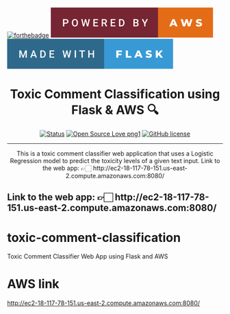 [![forthebadge](https://forthebadge.com/images/badges/made-with-python.svg)](https://forthebadge.com)
[![forthebadge](images/powered-by-aws.svg)](https://forthebadge.com)
[![forthebadge](images/made-with-flask.svg)](https://forthebadge.com)

<h1 align="center">Toxic Comment Classification using Flask & AWS 🔍</h1>

<div align="center">

  [![Status](https://img.shields.io/badge/status-active-success.svg)]()
  [![Open Source Love png1](https://badges.frapsoft.com/os/v1/open-source.png?v=103)]()
  [![GitHub license](https://img.shields.io/github/license/Naereen/StrapDown.js.svg)]()

</div>

---

<p align="center"> This is a toxic comment classifier web application that uses a Logistic Regression model to predict the toxicity levels of a given text input.
Link to the web app: 👉🏻 http://ec2-18-117-78-151.us-east-2.compute.amazonaws.com:8080/
</p>

<h2> Link to the web app: 👉🏻 http://ec2-18-117-78-151.us-east-2.compute.amazonaws.com:8080/</h2>

# toxic-comment-classification
Toxic Comment Classifier Web App using Flask and AWS

# AWS link

http://ec2-18-117-78-151.us-east-2.compute.amazonaws.com:8080/